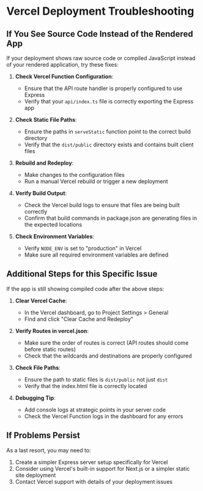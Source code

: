 # Vercel Deployment Troubleshooting

## If You See Source Code Instead of the Rendered App

If your deployment shows raw source code or compiled JavaScript instead of your rendered application, try these fixes:

1. **Check Vercel Function Configuration**:
   - Ensure that the API route handler is properly configured to use Express
   - Verify that your `api/index.ts` file is correctly exporting the Express app

2. **Check Static File Paths**:
   - Ensure the paths in `serveStatic` function point to the correct build directory
   - Verify that the `dist/public` directory exists and contains built client files

3. **Rebuild and Redeploy**:
   - Make changes to the configuration files
   - Run a manual Vercel rebuild or trigger a new deployment

4. **Verify Build Output**:
   - Check the Vercel build logs to ensure that files are being built correctly
   - Confirm that build commands in package.json are generating files in the expected locations

5. **Check Environment Variables**:
   - Verify `NODE_ENV` is set to "production" in Vercel
   - Make sure all required environment variables are defined

## Additional Steps for this Specific Issue

If the app is still showing compiled code after the above steps:

1. **Clear Vercel Cache**:
   - In the Vercel dashboard, go to Project Settings > General
   - Find and click "Clear Cache and Redeploy"

2. **Verify Routes in vercel.json**:
   - Make sure the order of routes is correct (API routes should come before static routes)
   - Check that the wildcards and destinations are properly configured

3. **Check File Paths**:
   - Ensure the path to static files is `dist/public` not just `dist`
   - Verify that the index.html file is correctly located

4. **Debugging Tip**:
   - Add console logs at strategic points in your server code 
   - Check the Vercel Function logs in the dashboard for any errors

## If Problems Persist

As a last resort, you may need to:

1. Create a simpler Express server setup specifically for Vercel
2. Consider using Vercel's built-in support for Next.js or a simpler static site deployment
3. Contact Vercel support with details of your deployment issues 